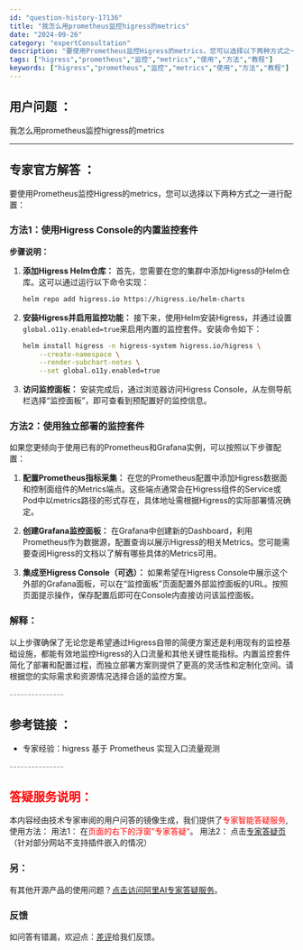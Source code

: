 ```yaml
---
id: "question-history-17136"
title: "我怎么用prometheus监控higress的metrics"
date: "2024-09-26"
category: "expertConsultation"
description: "要使用Prometheus监控Higress的metrics，您可以选择以下两种方式之一进行配置：### 方法1：使用Higress Console的内置监控套件**步骤说明：**1. **添加Higress Helm仓库：**   首先，您需要在您的集群中添加Higress的Helm仓库。这可以通"
tags: ["higress","prometheus","监控","metrics","使用","方法","教程"]
keywords: ["higress","prometheus","监控","metrics","使用","方法","教程"]
---
```


## 用户问题 ： 
 我怎么用prometheus监控higress的metrics  

---------------
## 专家官方解答 ：

要使用Prometheus监控Higress的metrics，您可以选择以下两种方式之一进行配置：

### 方法1：使用Higress Console的内置监控套件

**步骤说明：**

1. **添加Higress Helm仓库：**
   首先，您需要在您的集群中添加Higress的Helm仓库。这可以通过运行以下命令实现：
   ```bash
   helm repo add higress.io https://higress.io/helm-charts
   ```

2. **安装Higress并启用监控功能：**
   接下来，使用Helm安装Higress，并通过设置`global.o11y.enabled=true`来启用内置的监控套件。安装命令如下：
   ```bash
   helm install higress -n higress-system higress.io/higress \
       --create-namespace \
       --render-subchart-notes \
       --set global.o11y.enabled=true
   ```

3. **访问监控面板：**
   安装完成后，通过浏览器访问Higress Console，从左侧导航栏选择“监控面板”，即可查看到预配置好的监控信息。

### 方法2：使用独立部署的监控套件

如果您更倾向于使用已有的Prometheus和Grafana实例，可以按照以下步骤配置：

1. **配置Prometheus指标采集：**
   在您的Prometheus配置中添加Higress数据面和控制面组件的Metrics端点。这些端点通常会在Higress组件的Service或Pod中以metrics路径的形式存在，具体地址需根据Higress的实际部署情况确定。

2. **创建Grafana监控面板：**
   在Grafana中创建新的Dashboard，利用Prometheus作为数据源，配置查询以展示Higress的相关Metrics。您可能需要查阅Higress的文档以了解有哪些具体的Metrics可用。

3. **集成至Higress Console（可选）：**
   如果希望在Higress Console中展示这个外部的Grafana面板，可以在“监控面板”页面配置外部监控面板的URL。按照页面提示操作，保存配置后即可在Console内直接访问该监控面板。

### 解释：
以上步骤确保了无论您是希望通过Higress自带的简便方案还是利用现有的监控基础设施，都能有效地监控Higress的入口流量和其他关键性能指标。内置监控套件简化了部署和配置过程，而独立部署方案则提供了更高的灵活性和定制化空间。请根据您的实际需求和资源情况选择合适的监控方案。


<font color="#949494">---------------</font> 


## 参考链接 ：

* 专家经验：higress 基于 Prometheus 实现入口流量观测 


 <font color="#949494">---------------</font> 
 


## <font color="#FF0000">答疑服务说明：</font> 

本内容经由技术专家审阅的用户问答的镜像生成，我们提供了<font color="#FF0000">专家智能答疑服务</font>,使用方法：
用法1： 在<font color="#FF0000">页面的右下的浮窗”专家答疑“</font>。
用法2： 点击[专家答疑页](https://answer.opensource.alibaba.com/docs/intro)（针对部分网站不支持插件嵌入的情况）
### 另：


有其他开源产品的使用问题？[点击访问阿里AI专家答疑服务](https://answer.opensource.alibaba.com/docs/intro)。
### 反馈
如问答有错漏，欢迎点：[差评](https://ai.nacos.io/user/feedbackByEnhancerGradePOJOID?enhancerGradePOJOId=17148)给我们反馈。
